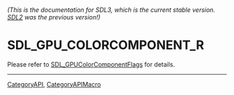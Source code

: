 ###### (This is the documentation for SDL3, which is the current stable version. [SDL2](https://wiki.libsdl.org/SDL2/) was the previous version!)
# SDL_GPU_COLORCOMPONENT_R

Please refer to [SDL_GPUColorComponentFlags](SDL_GPUColorComponentFlags) for details.

----
[CategoryAPI](CategoryAPI), [CategoryAPIMacro](CategoryAPIMacro)

